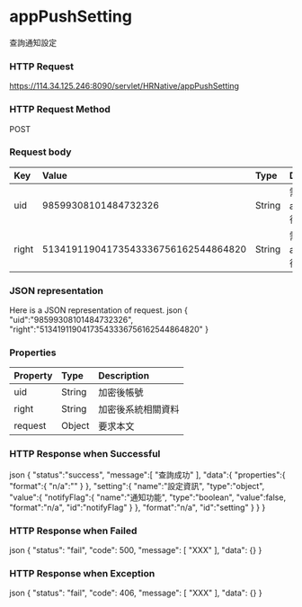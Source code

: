 # appPushSetting
查詢通知設定

### HTTP Request
https://114.34.125.246:8090/servlet/HRNative/appPushSetting

### HTTP Request Method
POST

### Request body
| Key | Value | Type | Description |
|:----------|:-------------|:-----|:------------|
| uid | 98599308101484732326 | String | 需透過appLogin取得
| right | 51341911904173543336756162544864820 | String | 需透過appLogin取得 |

### JSON representation
Here is a JSON representation of request.
json
{
   "uid":"98599308101484732326",
   "right":"51341911904173543336756162544864820"
}

### Properties
| Property | Type | Description |
|:---------|:-----|:------------|
| uid   | String | 加密後帳號 |
| right | String | 加密後系統相關資料 |
| request | Object | 要求本文 |

### HTTP Response when Successful
json
{
   "status":"success",
   "message":[
      "查詢成功"
   ],
   "data":{
      "properties":{
         "format":{
            "n/a":""
         }
      },
      "setting":{
         "name":"設定資訊",
         "type":"object",
         "value":{
            "notifyFlag":{
               "name":"通知功能",
               "type":"boolean",
               "value":false,
               "format":"n/a",
               "id":"notifyFlag"
            }
         },
         "format":"n/a",
         "id":"setting"
      }
   }
}

### HTTP Response when Failed
json
{
    "status": "fail",
    "code": 500,
    "message": [
        "XXX"
    ],
    "data": {}
}

### HTTP Response when Exception
json
{
    "status": "fail",
    "code": 406,
    "message": [
        "XXX"
    ],
    "data": {}
}
